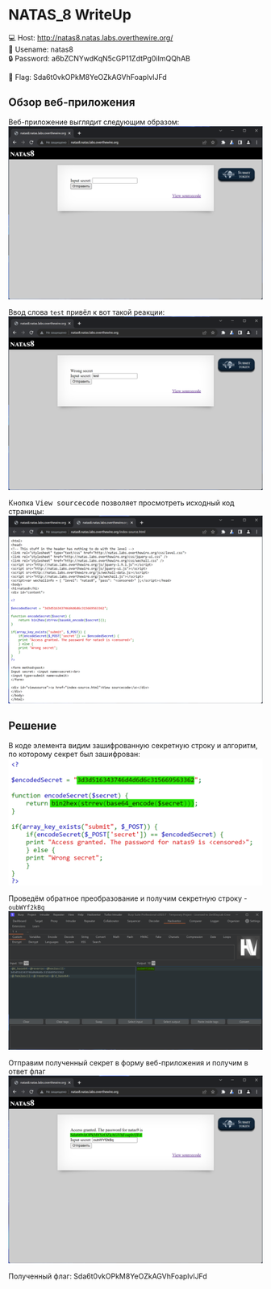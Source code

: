 # NATAS_8 WriteUp
:computer: Host: http://natas8.natas.labs.overthewire.org/  
:bust_in_silhouette: Usename: natas8  
:lock: Password: a6bZCNYwdKqN5cGP11ZdtPg0iImQQhAB

:triangular_flag_on_post: Flag: Sda6t0vkOPkM8YeOZkAGVhFoaplvlJFd

## Обзор веб-приложения
Веб-приложение выглядит следующим образом:
![Скриншот веб-приложения](./img/natas8/natas8_0.png)

Ввод слова ``test`` привёл к вот такой реакции:  
![Скриншот веб-приложения](./img/natas8/natas8_1.png)

Кнопка <kbd>View sourcecode</kbd> позволяет просмотреть исходный код страницы:
![Скриншот исходного кода](./img/natas8/natas8_2.png)

## Решение
В коде элемента видим зашифрованную секретную строку и алгоритм, по которому секрет был зашифрован:
![Алгоритм шифрования](img/natas8/natas8_3.png)

Проведём обратное преобразование и получим секретную строку - ``oubWYf2kBq``
![Получение секретной строки](img/natas8/natas8_4.png)

Отправим полученный секрет в форму веб-приложения и получим в ответ флаг
![Флаг](img/natas8/natas8_5.png)

Полученный флаг: Sda6t0vkOPkM8YeOZkAGVhFoaplvlJFd
